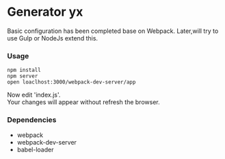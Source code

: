 # Generator yx
Basic configuration has been completed base on Webpack.
Later,will try to use Gulp or NodeJs extend this.

### Usage

```
npm install
npm server
open loaclhost:3000/webpack-dev-server/app
```

Now edit 'index.js'.  
Your changes will appear without refresh the browser.

### Dependencies
* webpack
* webpack-dev-server
* babel-loader
